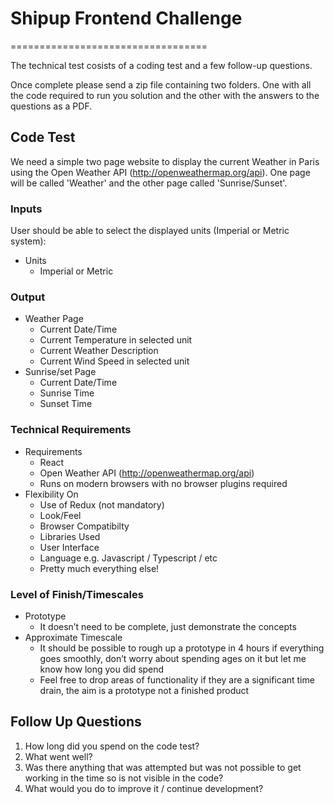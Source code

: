 # Shipup Frontend Challenge
==================================

The technical test cosists of a coding test and a few follow-up questions.

Once complete please send a zip file containing two folders. One with all the code required to run you solution and the other with the answers to the questions as a PDF.

## Code Test

We need a simple two page website to display the current Weather in Paris using the Open Weather API (http://openweathermap.org/api). One page will be called 'Weather' and the other page called 'Sunrise/Sunset'.

### Inputs

User should be able to select the displayed units (Imperial or Metric system):

- Units
  - Imperial or Metric

### Output

- Weather Page
  - Current Date/Time
  - Current Temperature in selected unit
  - Current Weather Description
  - Current Wind Speed in selected unit
- Sunrise/set Page
  - Current Date/Time
  - Sunrise Time
  - Sunset Time

### Technical Requirements

- Requirements
  - React
  - Open Weather API (http://openweathermap.org/api)
  - Runs on modern browsers with no browser plugins required
- Flexibility On
  - Use of Redux (not mandatory)
  - Look/Feel
  - Browser Compatibilty
  - Libraries Used
  - User Interface
  - Language e.g. Javascript / Typescript / etc
  - Pretty much everything else!

### Level of Finish/Timescales

- Prototype
  - It doesn’t need to be complete, just demonstrate the concepts
- Approximate Timescale
  - It should be possible to rough up a prototype in 4 hours if everything goes smoothly, don’t worry about spending ages on it but let me know how long you did spend
  - Feel free to drop areas of functionality if they are a significant time drain, the aim is a prototype not a finished product

## Follow Up Questions

1. How long did you spend on the code test?
2. What went well?
3. Was there anything that was attempted but was not possible to get working in the time so is not visible in the code?
4. What would you do to improve it / continue development?
